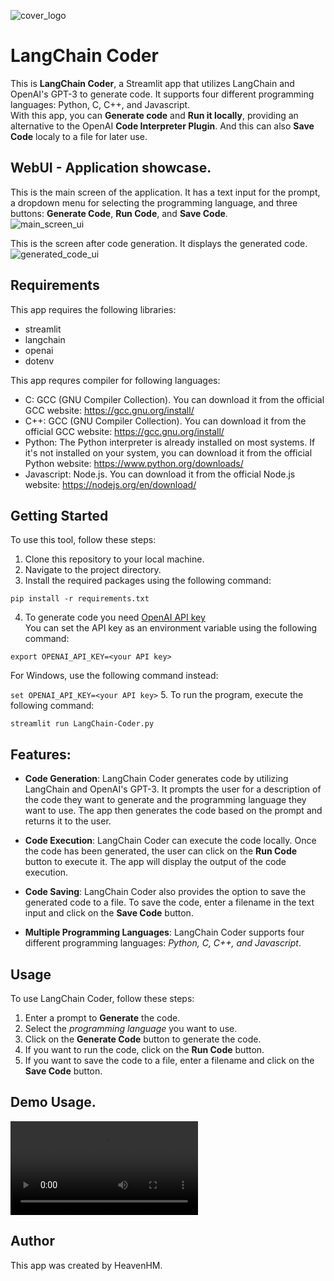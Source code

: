 ![cover_logo](https://github.com/haseeb-heaven/LangChain-CoderAI/blob/master/resources/app_logo.png?raw=true "")
# LangChain Coder

This is **LangChain Coder**, a Streamlit app that utilizes LangChain and OpenAI's GPT-3 to generate code. It supports four different programming languages: Python, C, C++, and Javascript. </br>
With this app, you can **Generate code** and **Run it locally**, providing an alternative to the OpenAI **Code Interpreter Plugin**.
And this can also **Save Code** localy to a file for later use.

## WebUI - Application showcase.
This is the main screen of the application. It has a text input for the prompt, a dropdown menu for selecting the programming language, and three buttons: **Generate Code**, **Run Code**, and **Save Code**.</br>
![main_screen_ui](https://github.com/haseeb-heaven/LangChain-CoderAI/blob/master/resources/main_screen_ui.png?raw=true "")

This is the screen after code generation. It displays the generated code.</br>
![generated_code_ui](https://github.com/haseeb-heaven/LangChain-CoderAI/blob/master/resources/generated_code_ui.png?raw=true "")

## Requirements

This app requires the following libraries:

- streamlit
- langchain
- openai
- dotenv

This app requres compiler for following languages:
- C: GCC (GNU Compiler Collection). You can download it from the official GCC website: https://gcc.gnu.org/install/
- C++: GCC (GNU Compiler Collection). You can download it from the official GCC website: https://gcc.gnu.org/install/
- Python: The Python interpreter is already installed on most systems. If it's not installed on your system, you can download it from the official Python website: https://www.python.org/downloads/
- Javascript: Node.js. You can download it from the official Node.js website: https://nodejs.org/en/download/

## Getting Started

To use this tool, follow these steps:

1. Clone this repository to your local machine.
2. Navigate to the project directory.
3. Install the required packages using the following command: 

```pip install -r requirements.txt```

4. To generate code you need [OpenAI API key](https://platform.openai.com/account/api-keys) </br>
You can set the API key as an environment variable using the following command:

```export OPENAI_API_KEY=<your API key>```

For Windows, use the following command instead:

```set OPENAI_API_KEY=<your API key>```
5. To run the program, execute the following command:

```streamlit run LangChain-Coder.py```

## Features:

- **Code Generation**: LangChain Coder generates code by utilizing LangChain and OpenAI's GPT-3. It prompts the user for a description of the code they want to generate and the programming language they want to use. The app then generates the code based on the prompt and returns it to the user.

- **Code Execution**: LangChain Coder can execute the code locally. Once the code has been generated, the user can click on the **Run Code** button to execute it. The app will display the output of the code execution.

- **Code Saving**: LangChain Coder also provides the option to save the generated code to a file. To save the code, enter a filename in the text input and click on the **Save Code** button.

- **Multiple Programming Languages**: LangChain Coder supports four different programming languages: _Python, C, C++, and Javascript_.

## Usage

To use LangChain Coder, follow these steps:

1. Enter a prompt to **Generate** the code.
2. Select the _programming language_ you want to use.
3. Click on the **Generate Code** button to generate the code.
4. If you want to run the code, click on the **Run Code** button.
5. If you want to save the code to a file, enter a filename and click on the **Save Code** button.

## Demo Usage.
![demo](https://github.com/haseeb-heaven/LangChain-CoderAI/blob/master/resources/LangChainCoderDemo.webm?raw=true "")

## Author
This app was created by HeavenHM.